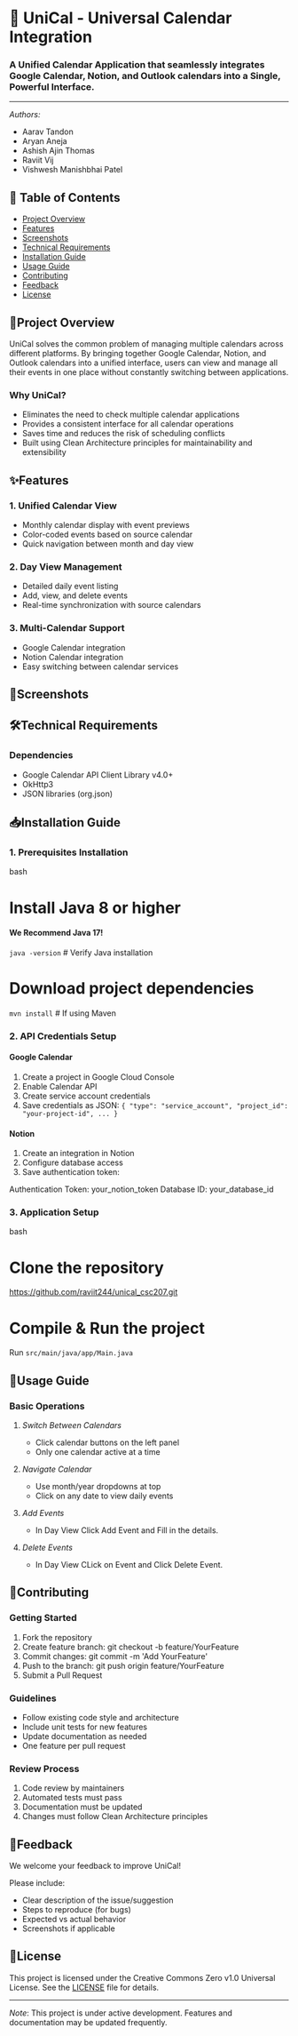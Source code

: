 # 📅 UniCal - Universal Calendar Integration

### A Unified Calendar Application that seamlessly integrates Google Calendar, Notion, and Outlook calendars into a Single, Powerful Interface.

---
*Authors:*
- Aarav Tandon
- Aryan Aneja
- Ashish Ajin Thomas
- Raviit Vij
- Vishwesh Manishbhai Patel

## 📑 Table of Contents
- [Project Overview](#project-overview)
- [Features](#features)
- [Screenshots](#screenshots)
- [Technical Requirements](#technical-requirements)
- [Installation Guide](#installation-guide)
- [Usage Guide](#usage-guide)
- [Contributing](#contributing)
- [Feedback](#feedback)
- [License](#license)

## 🎯Project Overview
UniCal solves the common problem of managing multiple calendars across different platforms. By bringing together Google Calendar, Notion, and Outlook calendars into a unified interface, users can view and manage all their events in one place without constantly switching between applications.

### Why UniCal?
- Eliminates the need to check multiple calendar applications
- Provides a consistent interface for all calendar operations
- Saves time and reduces the risk of scheduling conflicts
- Built using Clean Architecture principles for maintainability and extensibility

## ✨Features

### 1. Unified Calendar View
- Monthly calendar display with event previews
- Color-coded events based on source calendar
- Quick navigation between month and day view

### 2. Day View Management
- Detailed daily event listing
- Add, view, and delete events
- Real-time synchronization with source calendars

### 3. Multi-Calendar Support
- Google Calendar integration
- Notion Calendar integration
- Easy switching between calendar services

## 📸Screenshots

[//]: # ([Note: Add screenshots here showing:)

[//]: # (1. Monthly calendar view)

[//]: # (2. Daily event view)

[//]: # (3. Add event interface)

[//]: # (4. Calendar selection interface])

## 🛠Technical Requirements

### Dependencies
- Google Calendar API Client Library v4.0+
- OkHttp3
- JSON libraries (org.json)

## 📥Installation Guide

### 1. Prerequisites Installation
bash
# Install Java 8 or higher
#### We Recommend Java 17!
`java -version`  # Verify Java installation

# Download project dependencies
`mvn install`    # If using Maven


### 2. API Credentials Setup

#### Google Calendar
1. Create a project in Google Cloud Console
2. Enable Calendar API
3. Create service account credentials
4. Save credentials as JSON:
   `{
   "type": "service_account",
   "project_id": "your-project-id",
   ...
   }`

#### Notion
1. Create an integration in Notion
2. Configure database access
3. Save authentication token:

Authentication Token: your_notion_token
Database ID: your_database_id

### 3. Application Setup
bash
# Clone the repository
https://github.com/raviit244/unical_csc207.git

# Compile & Run the project
Run `src/main/java/app/Main.java`


## 📖Usage Guide

### Basic Operations
1. *Switch Between Calendars*
    - Click calendar buttons on the left panel
    - Only one calendar active at a time

2. *Navigate Calendar*
    - Use month/year dropdowns at top
    - Click on any date to view daily events

3. *Add Events*
   - In Day View Click Add Event and Fill in the details.

4. *Delete Events*
   - In Day View CLick on Event and Click Delete Event.

## 🤝Contributing

### Getting Started
1. Fork the repository
2. Create feature branch: git checkout -b feature/YourFeature
3. Commit changes: git commit -m 'Add YourFeature'
4. Push to the branch: git push origin feature/YourFeature
5. Submit a Pull Request

### Guidelines
- Follow existing code style and architecture
- Include unit tests for new features
- Update documentation as needed
- One feature per pull request

### Review Process
1. Code review by maintainers
2. Automated tests must pass
3. Documentation must be updated
4. Changes must follow Clean Architecture principles

## 💭Feedback

We welcome your feedback to improve UniCal!

Please include:
- Clear description of the issue/suggestion
- Steps to reproduce (for bugs)
- Expected vs actual behavior
- Screenshots if applicable

## 📄License

This project is licensed under the Creative Commons Zero v1.0 Universal License. See the [LICENSE](LICENSE) file for details.

---

*Note*: This project is under active development. Features and documentation may be updated frequently.
